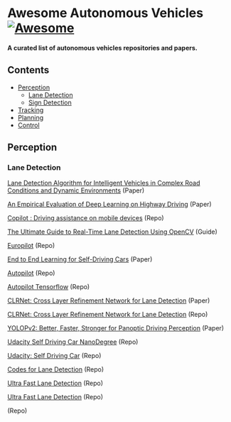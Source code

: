 
# Awesome Autonomous Vehicles [![Awesome](https://awesome.re/badge.svg)](https://awesome.re)

**A curated list of autonomous vehicles repositories and papers.**

<!--toc-->

## Contents


* [Perception](#perception)
	* [Lane Detection](#lane-detection)
	* [Sign Detection](#sing-detection)
* [Tracking](#tracking)
* [Planning](#planning)
* [Control](#control)

## Perception
### Lane Detection
[Lane Detection Algorithm for Intelligent Vehicles in Complex Road Conditions and Dynamic Environments](https://www.mdpi.com/1424-8220/19/14/3166) (Paper) 

[An Empirical Evaluation of Deep Learning on Highway Driving](https://arxiv.org/abs/1504.01716) (Paper) 

[Copilot : Driving assistance on mobile devices](https://github.com/visualbuffer/copilot) (Repo) 

[The Ultimate Guide to Real-Time Lane Detection Using OpenCV](https://automaticaddison.com/the-ultimate-guide-to-real-time-lane-detection-using-opencv/) (Guide)

[Europilot](https://github.com/marsauto/europilot) (Repo) 

[End to End Learning for Self-Driving Cars](https://arxiv.org/pdf/1604.07316v1.pdf) (Paper) 

[Autopilot](https://github.com/akshaybahadur21/Autopilot) (Repo) 

[Autopilot Tensorflow](https://github.com/SullyChen/Autopilot-TensorFlow) (Repo) 

[CLRNet: Cross Layer Refinement Network for Lane Detection](https://arxiv.org/pdf/2203.10350.pdf) (Paper) 

[CLRNet: Cross Layer Refinement Network for Lane Detection](https://github.com/Turoad/clrnet) (Repo) 

[YOLOPv2: Better, Faster, Stronger for Panoptic Driving Perception](https://arxiv.org/pdf/2208.11434v1.pdf) (Paper) 

[Udacity Self Driving Car NanoDegree](https://github.com/YoungGer/Udacity-SelfDrivingCar-NanoDegree) (Repo)

[Udacity: Self Driving Car](https://github.com/ndrplz/self-driving-car) (Repo)

[Codes for Lane Detection](https://github.com/cardwing/Codes-for-Lane-Detection) (Repo)

[Ultra Fast Lane Detection](https://github.com/cfzd/Ultra-Fast-Lane-Detection) (Repo)

[Ultra Fast Lane Detection](https://github.com/cfzd/Ultra-Fast-Lane-Detection) (Repo)

[]() (Repo)



